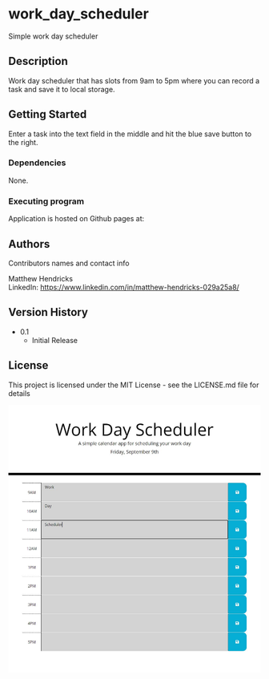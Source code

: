 # work_day_scheduler

Simple work day scheduler

## Description

Work day scheduler that has slots from 9am to 5pm where you can record a task and save it to local storage.

## Getting Started

Enter a task into the text field in the middle and hit the blue save button to the right.

### Dependencies

None.

### Executing program

Application is hosted on Github pages at: 

## Authors

Contributors names and contact info

Matthew Hendricks  
LinkedIn: https://www.linkedin.com/in/matthew-hendricks-029a25a8/

## Version History

* 0.1
    * Initial Release

## License

This project is licensed under the MIT License - see the LICENSE.md file for details

![screen capture of site](https://github.com/hale-bopp97/work_day_scheduler/blob/main/assets/images/Capture.JPG?raw=true)
